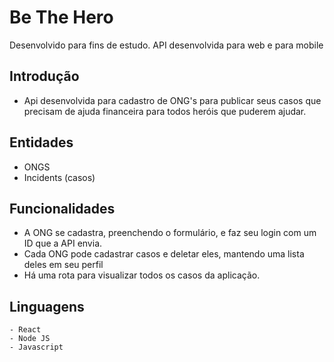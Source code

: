 # Be The Hero
Desenvolvido para fins de estudo.
API desenvolvida para web e para mobile

## Introdução
  - Api desenvolvida para cadastro de ONG's para publicar seus casos que precisam de ajuda financeira para todos heróis que puderem ajudar.
  
## Entidades
  - ONGS
  - Incidents (casos)
  
## Funcionalidades
  - A ONG se cadastra, preenchendo o formulário, e faz seu login com um ID que a API envia. 
  - Cada ONG pode cadastrar casos e deletar eles, mantendo uma lista deles em seu perfil
  - Há uma rota para visualizar todos os casos da aplicação. 
  
  ## Linguagens
    - React
    - Node JS
    - Javascript
